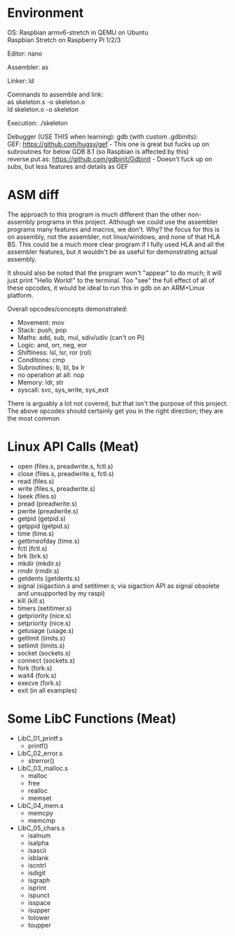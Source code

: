 Environment
=====
OS: Raspbian armv6-stretch in QEMU on Ubuntu<br>
Raspbian Stretch on Raspberry Pi 1/2/3

Editor: nano

Assembler: as

Linker: ld

Commands to assemble and link:<br> 
as skeleton.s -o skeleton.o<br>
ld skeleton.o -o skeleton

Execution: ./skeleton

Debugger (USE THIS when learning): gdb (with custom .gdbinits):<br>
GEF: https://github.com/hugsy/gef - This one is great but fucks up on subroutines for below GDB 8.1 (so Raspbian is affected by this)<br>
reverse.put.as: https://github.com/gdbinit/Gdbinit - Doesn't fuck up on subs, but less features and details as GEF<br>

ASM diff
=====
The approach to this program is much different than the other non-assembly programs in this project. Although we could use the assembler programs many features and macros, we don't. Why? the focus for this is on assembly, not the assembler, not linux/windows, and none of that HLA BS. This could be a much more clear program if I fully used HLA and all the assembler features, but it wouldn't be as useful for demonstrating actual assembly.

It should also be noted that the program won't "appear" to do much; it will just print "Hello World!" to the terminal. Too "see" the full effect of all of these opcodes, it would be ideal to run this in gdb on an ARM+Linux platform.

Overall opcodes/concepts demonstrated:
* Movement: mov
* Stack: push, pop
* Maths: add, sub, mul, sdiv/udiv (can't on Pi)
* Logic: and, orr, neg, eor
* Shiftiness: lsl, lsr, ror (rol)
* Conditions: cmp
* Subroutines: b, bl, bx lr
* no operation at all: nop
* Memory: ldr, str    
* syscall: svc, sys_write, sys_exit

There is arguably a lot not covered, but that isn't the purpose of this project. The above opcodes should certainly get you in the right direction; they are the most common

Linux API Calls (Meat)
=====
* open (files.s, preadwrite.s, fctl.s)
* close (files.s, preadwrite.s, fctl.s)
* read (files.s)
* write (files.s, preadwrite.s)
* lseek (files.s)
* pread (preadwrite.s)
* pwrite (preadwrite.s)
* getpid (getpid.s)
* getppid (getpid.s)
* time (time.s)
* gettimeofday (time.s)
* fctl (fctl.s)
* brk (brk.s)
* mkdir (mkdir.s)
* rmdir (rmdir.s)
* getdents (getdents.s)
* signal (sigaction.s and setitimer.s; via sigaction API as signal obsolete and unsupported by my raspi)
* kill (kill.s)
* timers (setitimer.s)
* getpriority (nice.s)
* setpriority (nice.s)
* getusage (usage.s)
* getlimit (limits.s)
* setlimit (limits.s)
* socket (sockets.s)
* connect (sockets.s)
* fork (fork.s)
* wait4 (fork.s)
* execve (fork.s)
* exit (in all examples)

Some LibC Functions (Meat)
=====
* LibC_01_printf.s
  * printf()
* LibC_02_error.s
  * strerror()
* LibC_03_malloc.s
  * malloc
  * free
  * realloc
  * memset
* LibC_04_mem.s
  * memcpy
  * memcmp
* LibC_05_chars.s
  * isalnum
  * isalpha
  * isascii
  * isblank
  * iscntrl
  * isdigit
  * isgraph
  * isprint
  * ispunct
  * isspace
  * isupper
  * tolower
  * toupper
